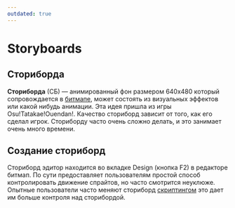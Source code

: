 ```yaml
---
outdated: true
---
```


# Storyboards

## Сториборда

**Сториборда** (СБ) — анимированный фон размером 640х480 который сопровождается в [битмапе](/wiki/Beatmap), может состоять из визуальных эффектов или какой нибудь анимации. Эта идея пришла из игры Osu!Tatakae!Ouendan!. Качество сториборд зависит от того, как его сделал игрок. Сториборду часто очень сложно делать, и это занимает очень много времени.

## Создание cториборд

Сториборд эдитор находится во вкладке Design (кнопка F2) в редакторе битмап. По сути предоставляет пользователям простой способ контролировать движение спрайтов, но часто смотрится неуклюже. Опытные пользователи часто меняют сториборд [скриптингом](/wiki/Storyboard/Scripting) это дает им больше контроля над сторибордой.
